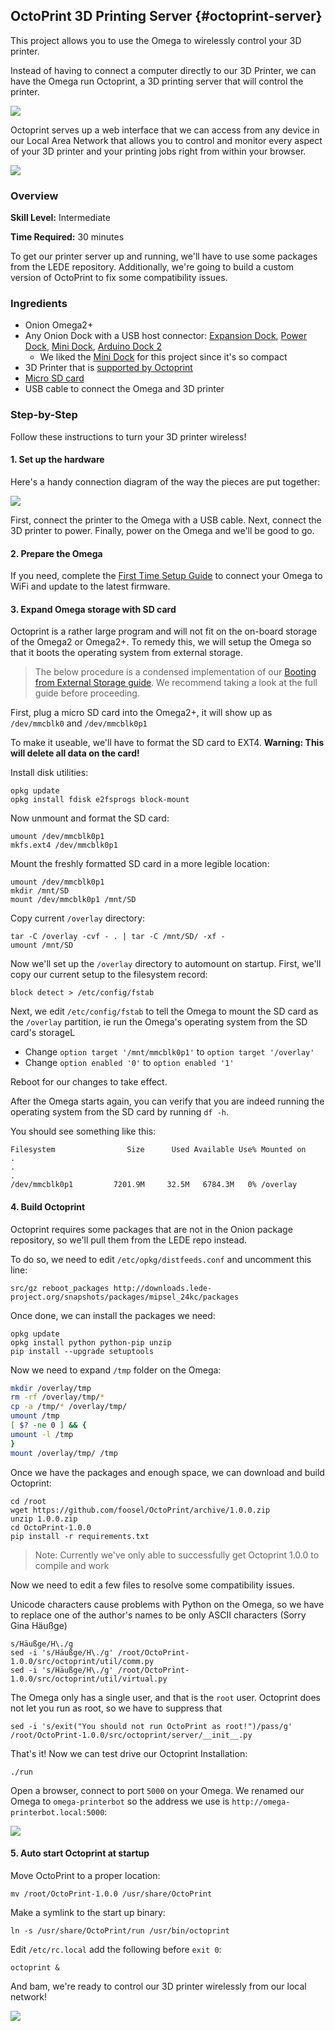 ## OctoPrint 3D Printing Server {#octoprint-server}

This project allows you to use the Omega to wirelessly control your 3D printer.

Instead of having to connect a computer directly to our 3D Printer, we can have the Omega run Octoprint, a 3D printing server that will control the printer.

![](./img/3d-print-server-complete.jpg)

Octoprint serves up a web interface that we can access from any device in our Local Area Network that allows you to control and monitor every aspect of your 3D printer and your printing jobs right from within your browser.

![](./img/3d-print-server-web-interface.png)


### Overview

**Skill Level:** Intermediate

**Time Required:** 30 minutes

To get our printer server up and running, we'll have to use some packages from the LEDE repository. Additionally, we're going to build a custom version of OctoPrint to fix some compatibility issues.

### Ingredients

* Onion Omega2+
* Any Onion Dock with a USB host connector: [Expansion Dock](https://onion.io/store/expansion-dock/), [Power Dock](https://onion.io/store/power-dock/), [Mini Dock](https://onion.io/store/mini-dock/), [Arduino Dock 2](https://onion.io/store/arduino-dock-r2/)
	* We liked the [Mini Dock](https://onion.io/store/mini-dock/) for this project since it's so compact
* 3D Printer that is [supported by Octoprint](https://github.com/foosel/OctoPrint/wiki/Supported-Printers)
* [Micro SD card](https://www.amazon.com/gp/product/B004S1PNAO/ref=as_li_tl?ie=UTF8&camp=1789&creative=9325&creativeASIN=B004S1PNAO&linkCode=as2&tag=onion0e-20&linkId=092b6fe251a9e57f173957eef531a4dc)
* USB cable to connect the Omega and 3D printer

### Step-by-Step

Follow these instructions to turn your 3D printer wireless!

#### 1. Set up the hardware

Here's a handy connection diagram of the way the pieces are put together:

![](./img/3d-print-server-hardware-setup-1.png)

First, connect the printer to the Omega with a USB cable. Next, connect the 3D printer to power. Finally, power on the Omega and we'll be good to go.

#### 2. Prepare the Omega

If you need, complete the [First Time Setup Guide](https://docs.onion.io/omega2-docs/first-time-setup.html) to connect your Omega to WiFi and update to the latest firmware.


#### 3. Expand Omega storage with SD card

Octoprint is a rather large program and will not fit on the on-board storage of the Omega2 or Omega2+. To remedy this, we will setup the Omega so that it boots the operating system from external storage.

> The below procedure is a condensed implementation of our [Booting from External Storage guide](https://docs.onion.io/omega2-docs/boot-from-external-storage.html). We recommend taking a look at the full guide before proceeding.

First, plug a micro SD card into the Omega2+, it will show up as `/dev/mmcblk0` and `/dev/mmcblk0p1`

To make it useable, we'll have to format the SD card to EXT4. **Warning: This will delete all data on the card!**

Install disk utilities:

```
opkg update
opkg install fdisk e2fsprogs block-mount
```
Now unmount and format the SD card:

```
umount /dev/mmcblk0p1
mkfs.ext4 /dev/mmcblk0p1
```

Mount the freshly formatted SD card in a more legible location:

```
umount /dev/mmcblk0p1
mkdir /mnt/SD
mount /dev/mmcblk0p1 /mnt/SD
```

Copy current `/overlay` directory:

```
tar -C /overlay -cvf - . | tar -C /mnt/SD/ -xf -
umount /mnt/SD
```

Now we'll set up the `/overlay` directory to automount on startup. First, we'll copy our current setup to the filesystem record:

```
block detect > /etc/config/fstab
```

Next, we edit `/etc/config/fstab` to tell the Omega to mount the SD card as the `/overlay` partition, ie run the Omega's operating system from the SD card's storageL

* Change `option target '/mnt/mmcblk0p1'` to `option target '/overlay'`
* Change `option enabled '0'` to `option enabled '1'`

Reboot for our changes to take effect.


After the Omega starts again, you can verify that you are indeed running the operating system from the SD card by running `df -h`.

You should see something like this:

```
Filesystem                Size      Used Available Use% Mounted on
.
.
.
/dev/mmcblk0p1         7201.9M     32.5M   6784.3M   0% /overlay
```


#### 4. Build Octoprint

Octoprint requires some packages that are not in the Onion package  repository, so we'll pull them from the LEDE repo instead.

To do so, we need to edit `/etc/opkg/distfeeds.conf` and uncomment this line:

```
src/gz reboot_packages http://downloads.lede-project.org/snapshots/packages/mipsel_24kc/packages
```

Once done, we can install the packages we need:

```
opkg update
opkg install python python-pip unzip
pip install --upgrade setuptools
```

Now we need to expand `/tmp` folder on the Omega:

```bash
mkdir /overlay/tmp
rm -rf /overlay/tmp/*
cp -a /tmp/* /overlay/tmp/
umount /tmp
[ $? -ne 0 ] && {
umount -l /tmp
}
mount /overlay/tmp/ /tmp
```

Once we have the packages and enough space, we can download and build Octoprint:

```
cd /root
wget https://github.com/foosel/OctoPrint/archive/1.0.0.zip
unzip 1.0.0.zip
cd OctoPrint-1.0.0
pip install -r requirements.txt
```

>Note: Currently we've only able to successfully get Octoprint 1.0.0 to compile and work

Now we need to edit a few files to resolve some compatibility issues.

Unicode characters cause problems with Python on the Omega, so we have to replace one of the author's names to be only ASCII characters (Sorry Gina Häußge)


```
s/Häußge/H\./g
sed -i 's/Häußge/H\./g' /root/OctoPrint-1.0.0/src/octoprint/util/comm.py
sed -i 's/Häußge/H\./g' /root/OctoPrint-1.0.0/src/octoprint/util/virtual.py
```

The Omega only has a single user, and that is the `root` user. Octoprint does not let you run as root, so we have to suppress that

```
sed -i 's/exit("You should not run OctoPrint as root!")/pass/g' /root/OctoPrint-1.0.0/src/octoprint/server/__init__.py
```

That's it! Now we can test drive our Octoprint Installation:

```
./run
```

Open a browser, connect to port `5000` on your Omega. We renamed our Omega to `omega-printerbot` so the address we use is `http://omega-printerbot.local:5000`:

![](./img/3d-print-server-web-interface.png)


#### 5. Auto start Octoprint at startup

Move OctoPrint to a proper location:

```
mv /root/OctoPrint-1.0.0 /usr/share/OctoPrint
```

Make a symlink to the start up binary:

```
ln -s /usr/share/OctoPrint/run /usr/bin/octoprint
```

Edit `/etc/rc.local` add the following before `exit 0`:

```
octoprint &
```

And bam, we're ready to control our 3D printer wirelessly from our local network!

![](./img/3d-print-server-web-interface.png)
